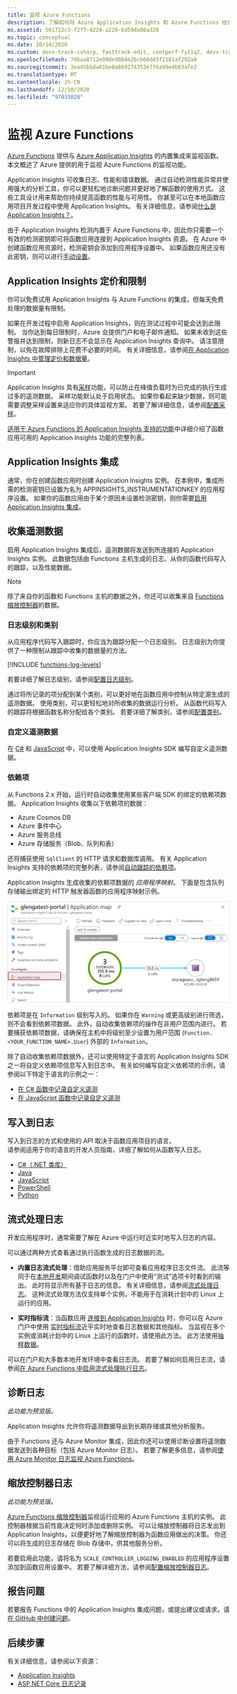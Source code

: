 ```yaml
---
title: 监视 Azure Functions
description: 了解如何将 Azure Application Insights 和 Azure Functions 结合使用来监视函数执行。
ms.assetid: 501722c3-f2f7-4224-a220-6d59da08a320
ms.topic: conceptual
ms.date: 10/14/2020
ms.custom: devx-track-csharp, fasttrack-edit, contperf-fy21q2, devx-track-js
ms.openlocfilehash: 7dbaa8712e09de9084e2bcb66d43f2181af292a0
ms.sourcegitcommit: 3ea45bbda81be0a869274353e7f6a99e4b83afe2
ms.translationtype: MT
ms.contentlocale: zh-CN
ms.lasthandoff: 12/10/2020
ms.locfileid: "97033028"
---
```

# <a name="monitor-azure-functions"></a>监视 Azure Functions

[Azure Functions](functions-overview.md) 提供与 [Azure Application Insights](../azure-monitor/app/app-insights-overview.md) 的内置集成来监视函数。 本文概述了 Azure 提供的用于监视 Azure Functions 的监视功能。

Application Insights 可收集日志、性能和错误数据。 通过自动检测性能异常并使用强大的分析工具，你可以更轻松地诊断问题并更好地了解函数的使用方式。 这些工具设计用来帮助你持续提高函数的性能与可用性。 你甚至可以在本地函数应用项目开发过程中使用 Application Insights。 有关详细信息，请参阅[什么是 Application Insights？](../azure-monitor/app/app-insights-overview.md)。

由于 Application Insights 检测内置于 Azure Functions 中，因此你只需要一个有效的检测密钥即可将函数应用连接到 Application Insights 资源。 在 Azure 中创建函数应用资源时，检测密钥会添加到应用程序设置中。 如果函数应用还没有此密钥，则可以进行[手动设置](configure-monitoring.md#enable-application-insights-integration)。  

## <a name="application-insights-pricing-and-limits"></a>Application Insights 定价和限制

你可以免费试用 Application Insights 与 Azure Functions 的集成，但每天免费处理的数据量有限制。

如果在开发过程中启用 Application Insights，则在测试过程中可能会达到此限制。 当你达到每日限制时，Azure 会提供门户和电子邮件通知。 如果未收到这些警报并达到限制，则新日志不会显示在 Application Insights 查询中。 请注意限制，以免在故障排除上花费不必要的时间。 有关详细信息，请参阅[在 Application Insights 中管理定价和数据量](../azure-monitor/app/pricing.md)。

> [!IMPORTANT]
> Application Insights 具有[采样](../azure-monitor/app/sampling.md)功能，可以防止在峰值负载时为已完成的执行生成过多的遥测数据。 采样功能默认处于启用状态。 如果你看起来缺少数据，则可能需要调整采样设置来适应你的具体监视方案。 若要了解详细信息，请参阅[配置采样](configure-monitoring.md#configure-sampling)。

[适用于 Azure Functions 的 Application Insights 支持的功能](../azure-monitor/app/azure-functions-supported-features.md)中详细介绍了函数应用可用的 Application Insights 功能的完整列表。

## <a name="application-insights-integration"></a>Application Insights 集成

通常，你在创建函数应用时创建 Application Insights 实例。 在本例中，集成所需的检测密钥已设置为名为 APPINSIGHTS_INSTRUMENTATIONKEY 的应用程序设置。 如果你的函数应用由于某个原因未设置检测密钥，则你需要[启用 Application Insights 集成](configure-monitoring.md#enable-application-insights-integration)。  

## <a name="collecting-telemetry-data"></a>收集遥测数据

启用 Application Insights 集成后，遥测数据将发送到所连接的 Application Insights 实例。 此数据包括由 Functions 主机生成的日志、从你的函数代码写入的跟踪，以及性能数据。 

>[!NOTE]
>除了来自你的函数和 Functions 主机的数据之外，你还可以收集来自 [Functions 缩放控制器](#scale-controller-logs)的数据。   

### <a name="log-levels-and-categories"></a>日志级别和类别

从应用程序代码写入跟踪时，你应当为跟踪分配一个日志级别。 日志级别为你提供了一种限制从跟踪中收集的数据量的方法。  

[!INCLUDE [functions-log-levels](../../includes/functions-log-levels.md)]

若要详细了解日志级别，请参阅[配置日志级别](configure-monitoring.md#configure-log-levels)。

通过将所记录的项分配到某个类别，可以更好地在函数应用中控制从特定源生成的遥测数据。 使用类别，可以更轻松地对所收集的数据运行分析。 从函数代码写入的跟踪将根据函数名称分配给各个类别。 若要详细了解类别，请参阅[配置类别](configure-monitoring.md#configure-categories)。

### <a name="custom-telemetry-data"></a>自定义遥测数据

在 [C#](functions-dotnet-class-library.md#log-custom-telemetry-in-c-functions) 和 [JavaScript](functions-reference-node.md#log-custom-telemetry) 中，可以使用 Application Insights SDK 编写自定义遥测数据。

### <a name="dependencies"></a>依赖项

从 Functions 2.x 开始，运行时自动收集使用某些客户端 SDK 的绑定的依赖项数据。 Application Insights 收集以下依赖项的数据：

+ Azure Cosmos DB 
+ Azure 事件中心
+ Azure 服务总线
+ Azure 存储服务（Blob、队列和表）

还将捕获使用 `SqlClient` 的 HTTP 请求和数据库调用。 有关 Application Insights 支持的依赖项的完整列表，请参阅[自动跟踪的依赖项](../azure-monitor/app/asp-net-dependencies.md#automatically-tracked-dependencies)。

Application Insights 生成收集的依赖项数据的 _应用程序映射_。 下面是包含队列存储输出绑定的 HTTP 触发器函数的应用程序映射示例。  

![具有依赖项的应用程序映射](./media/functions-monitoring/app-map.png)

依赖项是在 `Information` 级别写入的。 如果你在 `Warning` 或更高级别进行筛选，则不会看到依赖项数据。 此外，自动收集依赖项的操作在非用户范围内进行。 若要捕获依赖项数据，请确保在主机中将级别至少设置为用户范围 (`Function.<YOUR_FUNCTION_NAME>.User`) 外部的 `Information`。

除了自动收集依赖项数据外，还可以使用特定于语言的 Application Insights SDK 之一将自定义依赖项信息写入到日志中。 有关如何编写自定义依赖项的示例，请参阅以下特定于语言的示例之一：

+ [在 C# 函数中记录自定义遥测](functions-dotnet-class-library.md#log-custom-telemetry-in-c-functions)
+ [在 JavaScript 函数中记录自定义遥测](functions-reference-node.md#log-custom-telemetry) 

## <a name="writing-to-logs"></a>写入到日志 

写入到日志的方式和使用的 API 取决于函数应用项目的语言。   
请参阅适用于你的语言的开发人员指南，详细了解如何从函数写入日志。

+ [C#（.NET 类库）](functions-dotnet-class-library.md#logging)
+ [Java](functions-reference-java.md#logger)
+ [JavaScript](functions-reference-node.md#write-trace-output-to-logs) 
+ [PowerShell](functions-reference-powershell.md#logging)
+ [Python](functions-reference-python.md#logging)

## <a name="streaming-logs"></a>流式处理日志

开发应用程序时，通常需要了解在 Azure 中运行时近实时地写入日志的内容。

可以通过两种方式查看通过执行函数生成的日志数据的流。

* **内置日志流式处理**：借助应用服务平台即可查看应用程序日志文件流。 此流等同于在[本地开发](functions-develop-local.md)期间调试函数时以及在门户中使用“测试”选项卡时看到的输出。 此时将显示所有基于日志的信息。 有关详细信息，请参阅[流式处理日志](../app-service/troubleshoot-diagnostic-logs.md#stream-logs)。 这种流式处理方法仅支持单个实例，不能用于在消耗计划中的 Linux 上运行的应用。

* **实时指标流**：当函数应用 [连接到 Application Insights](configure-monitoring.md#enable-application-insights-integration) 时，你可以在 Azure 门户中使用 [实时指标流](../azure-monitor/app/live-stream.md)近乎实时地查看日志数据和其他指标。 当监视在多个实例或消耗计划中的 Linux 上运行的函数时，请使用此方法。 此方法使用[抽样数据](configure-monitoring.md#configure-sampling)。

可以在门户和大多数本地开发环境中查看日志流。 若要了解如何启用日志流，请参阅[在 Azure Functions 中启用流式处理执行日志](streaming-logs.md)。

## <a name="diagnostic-logs"></a>诊断日志

_此功能为预览版。_ 

Application Insights 允许你将遥测数据导出到长期存储或其他分析服务。  

由于 Functions 还与 Azure Monitor 集成，因此你还可以使用诊断设置将遥测数据发送到各种目标（包括 Azure Monitor 日志）。 若要了解更多信息，请参阅[使用 Azure Monitor 日志监视 Azure Functions](functions-monitor-log-analytics.md)。

## <a name="scale-controller-logs"></a>缩放控制器日志

_此功能为预览版。_ 

[Azure Functions 缩放控制器](./functions-scale.md#runtime-scaling)监视运行应用的 Azure Functions 主机的实例。 此控制器根据当前性能决定何时添加或删除实例。 可以让缩放控制器将日志发出到 Application Insights，以便更好地了解缩放控制器为函数应用做出的决策。 你还可以将生成的日志存储在 Blob 存储中，供其他服务分析。 

若要启用此功能，请将名为 `SCALE_CONTROLLER_LOGGING_ENABLED` 的应用程序设置添加到函数应用设置中。 若要了解详细方法，请参阅[配置缩放控制器日志](configure-monitoring.md#configure-scale-controller-logs)。

## <a name="report-issues"></a>报告问题

若要报告 Functions 中的 Application Insights 集成问题，或提出建议或请求，请[在 GitHub 中创建问题](https://github.com/Azure/Azure-Functions/issues/new)。

## <a name="next-steps"></a>后续步骤

有关详细信息，请参阅以下资源：

* [Application Insights](/azure/application-insights/)
* [ASP.NET Core 日志记录](/aspnet/core/fundamentals/logging/)
